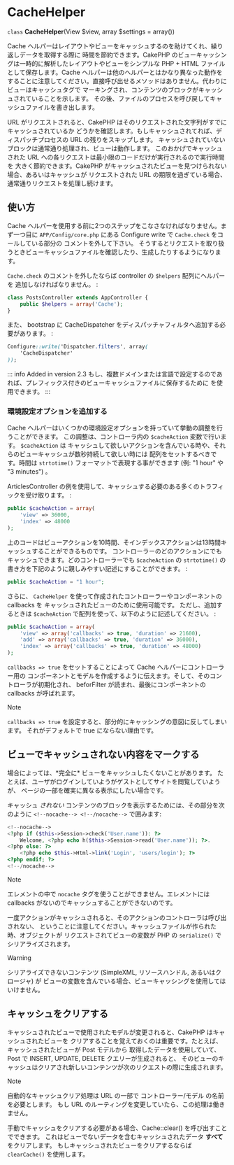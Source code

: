 # CacheHelper

`class` **CacheHelper**(View $view, array $settings = array())

Cache ヘルパーはレイアウトやビューをキャッシュするのを助けてくれ、繰り返しデータを取得する際に
時間を節約できます。CakePHP のビューキャッシングは一時的に解析したレイアウトやビューをシンプルな
PHP + HTML ファイルとして保存します。Cache ヘルパーは他のヘルパーとはかなり異なった動作を
することに注意してください。直接呼び出せるメソッドはありません。代わりにビューはキャッシュタグで
マーキングされ、コンテンツのブロックがキャッシュされていることを示します。
その後、ファイルのプロセスを呼び戻してキャッシュファイルを書き出します。

URL がリクエストされると、CakePHP はそのリクエストされた文字列がすでにキャッシュされているか
どうかを確認します。もしキャッシュされてれば、ディスパッチプロセスの URL の残りをスキップします。
キャッシュされていないブロックは通常通り処理され、ビューは動作します。
このおかげでキャッシュされた URL への各リクエストは最小限のコードだけが実行されるので実行時間を
大きく節約できます。CakePHP がキャッシュされたビューを見つけられない場合、あるいはキャッシュが
リクエストされた URL の期限を過ぎている場合、通常通りリクエストを処理し続けます。

## 使い方

Cache ヘルパーを使用する前に2つのステップをこなさなければなりません。まず一つ目に
`APP/Config/core.php` にある Configure write で `Cache.check` をコールしている部分の
コメントを外して下さい。
そうするとリクエストを取り扱うときビューキャッシュファイルを確認したり、生成したりするようになります。

`Cache.check` のコメントを外したならば controller の `$helpers` 配列にヘルパーを
追加しなければなりません。 :

``` php
class PostsController extends AppController {
    public $helpers = array('Cache');
}
```

また、 bootstrap に CacheDispatcher をディスパッチャフィルタへ追加する必要があります。 :

``` css
Configure::write('Dispatcher.filters', array(
    'CacheDispatcher'
));
```

::: info Added in version 2.3
もし、複数ドメインまたは言語で設定するのであれば、プレフィックス付きのビューキャッシュファイルに保存するために  を使用できます。
:::

### 環境設定オプションを追加する

Cache ヘルパーはいくつかの環境設定オプションを持っていて挙動の調整を行うことができます。
この調整は、コントローラ内の `$cacheAction` 変数で行います。 `$cacheAction` は
キャッシュして欲しいアクションを含んでいる時や、それらのビューキャッシュが数秒持続して欲しい時には
配列をセットするべきです。時間は `strtotime()` フォーマットで表現する事ができます (例: "1 hour" や
"3 minutes") 。

ArticlesController の例を使用して、キャッシュする必要のある多くのトラフィックを受け取ります。 :

``` php
public $cacheAction = array(
    'view' => 36000,
    'index' => 48000
);
```

上のコードはビューアクションを10時間、そインデックスアクションは13時間キャッシュすることができるものです。
コントローラーのどのアクションにでもキャッシュできます。どのコントローラーでも `$cacheAction` の
`strtotime()` の書き方を下記のように親しみやすい記述にすることができます。 :

``` php
public $cacheAction = "1 hour";
```

さらに、 `CacheHelper` を使って作成されたコントローラーやコンポーネントの callbacks を
キャッシュされたビューのために使用可能です。
ただし、追加するときは `$cacheAction` で配列を使って、以下のように記述してください。 :

``` php
public $cacheAction = array(
    'view' => array('callbacks' => true, 'duration' => 21600),
    'add' => array('callbacks' => true, 'duration' => 36000),
    'index' => array('callbacks' => true, 'duration' => 48000)
);
```

`callbacks => true` をセットすることによって Cache ヘルパーにコントローラー用の
コンポーネントとモデルを作成するように伝えます。そして、そのコントローラが初期化され、
beforFilter が読まれ、最後にコンポーネントの callbacks が呼ばれます。

> [!NOTE]
> `callbacks => true` を設定すると、部分的にキャッシングの意図に反してしまいます。
> それがデフォルトで true にならない理由です。

## ビューでキャッシュされない内容をマークする

場合によっては、\*完全に\* ビューをキャッシュしたくないことがあります。
たとえば、ユーザがログインしていようがゲストとしてサイトを閲覧していようが、
ページの一部を確実に異なる表示にしたい場合です。

キャッシュ *されない* コンテンツのブロックを表示するためには、その部分を次のように
`<!--nocache--> <!--/nocache-->` で囲みます:

``` php
<!--nocache-->
<?php if ($this->Session->check('User.name')): ?>
    Welcome, <?php echo h($this->Session->read('User.name')); ?>.
<?php else: ?>
    <?php echo $this->Html->link('Login', 'users/login'); ?>
<?php endif; ?>
<!--/nocache-->
```

> [!NOTE]
> エレメントの中で `nocache` タグを使うことができません。エレメントには
> callbacks がないのでキャッシュすることができないのです。

一度アクションがキャッシュされると、そのアクションのコントローラは呼び出されない、
ということに注意してください。キャッシュファイルが作られた時、オブジェクトが
リクエストされてビューの変数が PHP の `serialize()` でシリアライズされます。

> [!WARNING]
> シリアライズできないコンテンツ (SimpleXML, リソースハンドル, あるいはクロージャ) が
> ビューの変数を含んでいる場合、ビューキャッシングを使用してはいけません。

## キャッシュをクリアする

キャッシュされたビューで使用されたモデルが変更されると、CakePHP はキャッシュされたビューを
クリアすることを覚えておくのは重要です。たとえば、キャッシュされたビューが Post モデルから
取得したデータを使用していて、Post で INSERT, UPDATE, DELETE クエリーが生成されると、
そのビューのキャッシュはクリアされ新しいコンテンツが次のリクエストの際に生成されます。

> [!NOTE]
> 自動的なキャッシュクリア処理は URL の一部で コントローラー/モデル の名前を必要とします。
> もし URL のルーティングを変更していたら、この処理は働きません。

手動でキャッシュをクリアする必要がある場合、Cache::clear() を呼び出すことでできます。
これはビューでないデータを含むキャッシュされたデータ **すべて** をクリアします。
もしキャッシュされたビューをクリアするならば `clearCache()` を使用します。
